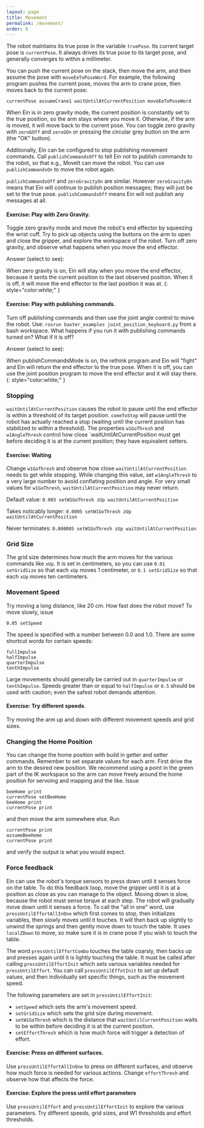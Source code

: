 ```yaml
---
layout: page
title: Movement
permalink: /movement/
order: 6
---
```



The robot maintains its true pose in the variable `truePose`.  Its
current target pose is `currentPose`.  It always drives its true pose to
its target pose, and generally converges to within a millimeter.  

You can push the current pose on the stack, then move the arm, and
then assume the pose with `moveEeToPoseWord`.  For example, the
following program pushes the current pose, moves the arm to crane
pose, then moves back to the current pose:

```
currentPose assumeCrane1 waitUntilAtCurrentPosition moveEeToPoseWord
```

When Ein is in zero gravity mode, the current position is constantly
set to the true position, so the arm stays where you move it.
Otherwise, if the arm is moved, it will move back to the current pose.
You can toggle zero gravity with `zeroGOff` and `zeroGOn` or pressing
the circular grey button on the arm (the "OK" button).

Additionally, Ein can be configured to stop publishing movement
commands.  Call `publishCommandsOff` to tell Ein not to publish
commands to the robot, so that e.g., MoveIt can move the robot.  You
can use `publishCommandsOn` to move the robot again.

`publishCommandsOff` and `zeroGravityOn` are similar.  However
`zeroGravityOn` means that Ein will continue to publish position
messages; they will just be set to the true pose.
`publishCommandsOff` means Ein will not publish any messages at all. 

#### Exercise:  Play with Zero Gravity.

Toggle zero gravity mode and move the robot's end effector by
squeezing the wrist cuff.  Try to pick up objects using the buttons on
the arm to open and close the gripper, and explore the workspace of
the robot.  Turn off zero gravity, and observe what happens when you
move the end effector.

Answer (select to see):

When zero gravity is on, Ein will stay when you move the end effector,
because it sents the current position to the last observed position.
When it is off, it will move the end effector to the last position it
was at.
{: style="color:white;" }

#### Exercise:  Play with publishing commands.

Turn off publishing commands and then use the joint angle control to
move the robot.  Use: `rosrun baxter_examples
joint_position_keyboard.py` from a bash workspace.  What happens if
you run it with publishing commands turned on?  What if it is off?

Answer (select to see):

When publishCommandsMode is on, the rethink program and Ein will
"fight" and Ein will return the end effector to the true pose.  When
it is off, you can use the joint position program to move the end
effector and it will stay there.  
{: style="color:white;" }






### Stopping

`waitUntilAtCurrentPosition` causes the robot to pause until the end
effector is within a threshold of its target position.  `comeToStop`
will pause until the robot has actually reached a stop (waiting until
the current position has stabilized to within a threshold).
The properties `w1GoThresh` and `w1AngleThresh` control how close
`waitUntilAtCurrentPosition must get before deciding it is at the
current position; they have equivalent setters.  


#### Exercise: Waiting

Change `w1GoThresh` and observe how close `waitUntilAtCurrentPosition`
needs to get while stopping.  While changing this value, set
`w1AngleThresh` to a very large number to avoid conflating position
and angle.  For very small values for `w1GoThresh`,
`waitUntilAtCurrentPosition` may never return.

Default value:
`0.003 setW1GoThresh zUp waitUntilAtCurrentPosition`  

Takes noticably longer: 
`0.0005 setW1GoThresh zUp waitUntilAtCurrentPosition`

Never terminates:
`0.000005 setW1GoThresh zUp waitUntilAtCurrentPosition`

### Grid Size

The grid size determines how much the arm moves for the various
commands like `xUp`.  It is set in centimeters, so you can use `0.01
setGridSize` so that each `xUp` moves 1 centimeter, or `0.1
setGridSize` so that each `xUp` moves ten centimeters.

### Movement Speed

Try moving a long distance, like 20 cm. How fast does the robot move?
To move slowly, issue

```
0.05 setSpeed
```

The speed is specified with a number between 0.0 and 1.0. There are
some shortcut words for certain speeds:

```
fullImpulse
halfImpulse
quarterImpulse
tenthImpulse
```

Large movements should generally be carried out in `quarterImpulse` or
`tenthImpulse`.  Speeds greater than or equal to `halfImpulse` or
`0.5` should be used with caution; even the safest robot demands
attention.

#### Exercise:  Try different speeds. 

Try moving the arm up and down with different movement speeds and grid
sizes.  


### Changing the Home Position

You can change the home position with build in getter and setter commands.  Remember to
set separate values for each arm.  First drive the arm to the desired
new position. We recommend using a point in the green part of the IK
workspace so the arm can move freely around the home position for
servoing and mapping and the like. Issue

``` 
beeHome print
currentPose setBeeHome
beeHome print
currentPose print
``` 

and then move the arm somewhere else. Run

```
currentPose print
assumeBeeHome
currentPose print
```
and verify the output is what you would expect.


### Force feedback

Ein can use the robot's torque sensors to press down until it senses
force on the table.  To do this feedback loop, move the gripper until
it is at a position as close as you can manage to the object.  Moving
down is slow, because the robot must sense torque at each step.  The
robot will gradually move down until it senses a force.  To call the
"all in one" word, use `pressUntilEffortAllInOne` which first comes to
stop, then initializes variables, then slowly moves until it touches.
It will then back up slightly to unwind the springs and then gently
move down to touch the table.  It uses `localZDown` to move, so make
sure it is in crane pose if you wish to touch the table.


The word `pressUntilEffortCombo` touches the table coarsly, then backs
up and presses again until it is lightly touching the table.  It must
be called after calling `pressUntilEffortInit` which sets various
variables needed for `pressUntilEffort`.  You can call
`pressUntilEffotInit` to set up default values, and then individually
set specific things, such as the movement speed.

The following parameters are set in `pressUntilEffortInit`:

* `setSpeed` which sets the arm's movement speed.
* `setGridSize` which sets the grid size during movement.
* `setW1GoThresh` which is the distance that `waitUntilCurrentPosition` waits to be within before deciding it is at the current position.
* `setEffortThresh` which is how much force will trigger a detection of effort.

#### Exercise:  Press on different surfaces.

Use `pressUntilEffortAllInOne` to press on different surfaces, and
observe how much force is needed for various actions.  Change
`effortThresh` and observe how that affects the force.


#### Exercise:  Explore the press until effort parameters

Use `pressUntilEffort` and `pressUntilEffortInit` to explore the
various parameters.  Try different speeds, grid sizes, and W1
thresholds and effort thresholds.